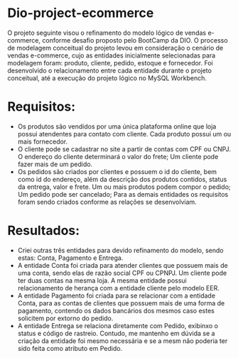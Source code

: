 # Dio-project-ecommerce
O projeto seguinte visou o refinamento do modelo lógico de vendas e-commerce, conforme desafio proposto pelo BootCamp da DIO.
O processo de modelagem conceitual do projeto levou em consideração o cenário de vendas e-commerce, cujo as entidades inicialmente selecionadas para modelagem foram: produto, cliente, pedido, estoque e fornecedor. Foi desenvolvido o relacionamento entre cada entidade durante o projeto conceitual, até a execução do projeto lógico no MySQL Workbench. 
# Requisitos:
- Os produtos são vendidos por uma única plataforma online que loja possui atendentes para contato com cliente. Cada produto possui um ou mais fornecedor.
- O cliente pode se cadastrar no site a partir de contas com CPF ou CNPJ. O endereço do cliente determinará o valor do frete; Um cliente pode fazer mais de um pedido.
- Os pedidos são criados por clientes e possuem o id do cliente, bem como id do endereço, além da descrição dos produtos contidos, status da entrega, valor e frete. Um ou mais produtos podem compor o pedido; Um pedido pode ser cancelado; 
Para as demais entidades os requisitos foram sendo criados conforme as relações se desenvolviam.
# Resultados:
- Criei outras três entidades para devido refinamento do modelo, sendo estas: Conta, Pagamento e Entrega. 
- A entidade Conta foi criada para atender clientes que possuem mais de uma conta, sendo elas de razão social CPF ou CPNPJ. Um cliente pode ter duas contas na mesma loja. A mesma entidade possui relacionamento de herança com a entidade cliente pelo modelo EER.
- A entidade Pagamento foi criada para se relacionar com a entidade Conta, para as contas de clientes que possuem mais de uma forma de pagamento, contendo os dados bancários dos mesmos caso estes solicitem por extorno do pedido. 
- A entidade Entrega se relaciona diretamente com Pedido, exibinxo o status e código de rastreio. Contudo, me mantenho em dúvida se a criação da entidade foi mesmo necessária e se a mesm não poderia ter sido feita como atributo em Pedido.
